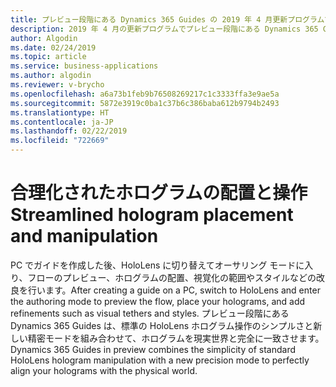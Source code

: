 ```yaml
---
title: プレビュー段階にある Dynamics 365 Guides の 2019 年 4 月更新プログラムで合理化されたホログラムの配置および操作機能
description: 2019 年 4 月の更新プログラムでプレビュー段階にある Dynamics 365 Guides の合理化されたホログラムの配置および操作機能により、ガイドのフローのテスト、ホログラムの配置、ホログラフィックの範囲とスタイルの追加が簡単になります。
author: Algodin
ms.date: 02/24/2019
ms.topic: article
ms.service: business-applications
ms.author: algodin
ms.reviewer: v-brycho
ms.openlocfilehash: a6a73b1feb9b76508269217c1c3333ffa3e9ae5a
ms.sourcegitcommit: 5872e3919c0ba1c37b6c386baba612b9794b2493
ms.translationtype: HT
ms.contentlocale: ja-JP
ms.lasthandoff: 02/22/2019
ms.locfileid: "722669"
---
```

# <a name="streamlined-hologram-placement-and-manipulation"></a><span data-ttu-id="f4bc0-103">合理化されたホログラムの配置と操作</span><span class="sxs-lookup"><span data-stu-id="f4bc0-103">Streamlined hologram placement and manipulation</span></span>

<span data-ttu-id="f4bc0-104">PC でガイドを作成した後、HoloLens に切り替えてオーサリング モードに入り、フローのプレビュー、ホログラムの配置、視覚化の範囲やスタイルなどの改良を行います。</span><span class="sxs-lookup"><span data-stu-id="f4bc0-104">After creating a guide on a PC, switch to HoloLens and enter the authoring mode to preview the flow, place your holograms, and add refinements such as visual tethers and styles.</span></span> <span data-ttu-id="f4bc0-105">プレビュー段階にある Dynamics 365 Guides は、標準の HoloLens ホログラム操作のシンプルさと新しい精密モードを組み合わせて、ホログラムを現実世界と完全に一致させます。</span><span class="sxs-lookup"><span data-stu-id="f4bc0-105">Dynamics 365 Guides in preview combines the simplicity of standard HoloLens hologram manipulation with a new precision mode to perfectly align your holograms with the physical world.</span></span>
